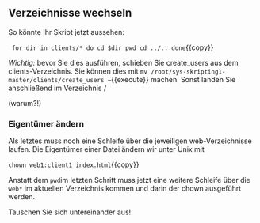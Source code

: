 ## Verzeichnisse wechseln
So könnte Ihr Skript jetzt aussehen:

``
for dir in clients/*
do
  cd $dir
  pwd
  cd ../..
done``{{copy}}

*Wichtig:* bevor Sie dies ausführen, schieben Sie create_users aus dem clients-Verzeichnis.
Sie können dies mit ``mv /root/sys-skripting1-master/clients/create_users ~``{{execute}}
machen. Sonst landen Sie anschließend im Verzeichnis / 

(warum?!)

### Eigentümer ändern
Als letztes muss noch eine Schleife über die jeweiligen web-Verzeichnisse 
laufen. Die Eigentümer einer Datei ändern wir unter Unix mit

``chown web1:client1 index.html``{{copy}}

Anstatt dem ``pwd``im letzten Schritt muss jetzt eine weitere Schleife über 
die ``web*`` im aktuellen Verzeichnis kommen und darin der chown ausgeführt werden.

Tauschen Sie sich untereinander aus!